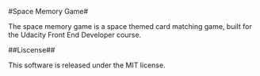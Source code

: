 #Space Memory Game#

The space memory game is a space themed card matching game, built for the Udacity Front End Developer course.

##Liscense##

This software is released under the MIT license.